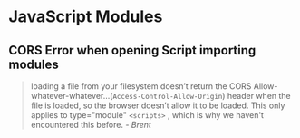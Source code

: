 # JavaScript Modules

## CORS Error when opening Script importing modules

> loading a file from your filesystem doesn’t return the CORS Allow-whatever-whatever...(`Access-Control-Allow-Origin`) header when the file is loaded, so the browser doesn’t allow it to be loaded. This only applies to type="module" `<scripts>` , which is why we haven't encountered this before. _- Brent_
